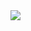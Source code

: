 <img src="https://64.media.tumblr.com/48eeaa2c618051b46bb9346744c17c97/a42a01809d84d88c-3a/s500x750/ca71cf35e99e01cfe4c4d0f9798b82d2bc6297b1.gifv"/>